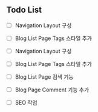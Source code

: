 ## Todo List

- [ ] Navigation Layout 구성

- [ ] Blog List Page Tags 스타일 추가

- [ ] Navigation Layout 구성

- [ ] Blog List Page Tags 스타일 추가

- [ ] Blog List Page 검색 기능

- [ ] Blog Page Comment 기능 추가

- [ ] SEO 작업
